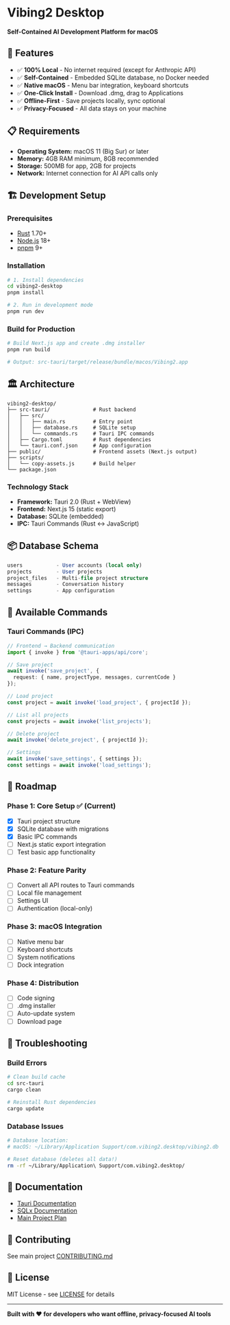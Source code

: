 # Vibing2 Desktop

**Self-Contained AI Development Platform for macOS**

## 🚀 Features

- ✅ **100% Local** - No internet required (except for Anthropic API)
- ✅ **Self-Contained** - Embedded SQLite database, no Docker needed
- ✅ **Native macOS** - Menu bar integration, keyboard shortcuts
- ✅ **One-Click Install** - Download .dmg, drag to Applications
- ✅ **Offline-First** - Save projects locally, sync optional
- ✅ **Privacy-Focused** - All data stays on your machine

## 📋 Requirements

- **Operating System:** macOS 11 (Big Sur) or later
- **Memory:** 4GB RAM minimum, 8GB recommended
- **Storage:** 500MB for app, 2GB for projects
- **Network:** Internet connection for AI API calls only

## 🏗️ Development Setup

### Prerequisites

- [Rust](https://www.rust-lang.org/tools/install) 1.70+
- [Node.js](https://nodejs.org/) 18+
- [pnpm](https://pnpm.io/) 9+

### Installation

```bash
# 1. Install dependencies
cd vibing2-desktop
pnpm install

# 2. Run in development mode
pnpm run dev
```

### Build for Production

```bash
# Build Next.js app and create .dmg installer
pnpm run build

# Output: src-tauri/target/release/bundle/macos/Vibing2.app
```

## 🏛️ Architecture

```
vibing2-desktop/
├── src-tauri/              # Rust backend
│   ├── src/
│   │   ├── main.rs         # Entry point
│   │   ├── database.rs     # SQLite setup
│   │   └── commands.rs     # Tauri IPC commands
│   ├── Cargo.toml          # Rust dependencies
│   └── tauri.conf.json     # App configuration
├── public/                 # Frontend assets (Next.js output)
├── scripts/
│   └── copy-assets.js      # Build helper
└── package.json
```

### Technology Stack

- **Framework:** Tauri 2.0 (Rust + WebView)
- **Frontend:** Next.js 15 (static export)
- **Database:** SQLite (embedded)
- **IPC:** Tauri Commands (Rust ↔ JavaScript)

## 📦 Database Schema

```sql
users           - User accounts (local only)
projects        - User projects
project_files   - Multi-file project structure
messages        - Conversation history
settings        - App configuration
```

## 🔧 Available Commands

### Tauri Commands (IPC)

```typescript
// Frontend → Backend communication
import { invoke } from '@tauri-apps/api/core';

// Save project
await invoke('save_project', {
  request: { name, projectType, messages, currentCode }
});

// Load project
const project = await invoke('load_project', { projectId });

// List all projects
const projects = await invoke('list_projects');

// Delete project
await invoke('delete_project', { projectId });

// Settings
await invoke('save_settings', { settings });
const settings = await invoke('load_settings');
```

## 🎯 Roadmap

### Phase 1: Core Setup ✅ (Current)
- [x] Tauri project structure
- [x] SQLite database with migrations
- [x] Basic IPC commands
- [ ] Next.js static export integration
- [ ] Test basic app functionality

### Phase 2: Feature Parity
- [ ] Convert all API routes to Tauri commands
- [ ] Local file management
- [ ] Settings UI
- [ ] Authentication (local-only)

### Phase 3: macOS Integration
- [ ] Native menu bar
- [ ] Keyboard shortcuts
- [ ] System notifications
- [ ] Dock integration

### Phase 4: Distribution
- [ ] Code signing
- [ ] .dmg installer
- [ ] Auto-update system
- [ ] Download page

## 🐛 Troubleshooting

### Build Errors

```bash
# Clean build cache
cd src-tauri
cargo clean

# Reinstall Rust dependencies
cargo update
```

### Database Issues

```bash
# Database location:
# macOS: ~/Library/Application Support/com.vibing2.desktop/vibing2.db

# Reset database (deletes all data!)
rm -rf ~/Library/Application\ Support/com.vibing2.desktop/
```

## 📖 Documentation

- [Tauri Documentation](https://tauri.app/v2/guides/)
- [SQLx Documentation](https://docs.rs/sqlx/)
- [Main Project Plan](../MACOS_LOCAL_APP_PLAN.md)

## 🤝 Contributing

See main project [CONTRIBUTING.md](../CONTRIBUTING.md)

## 📄 License

MIT License - see [LICENSE](../LICENSE) for details

---

**Built with ❤️ for developers who want offline, privacy-focused AI tools**
